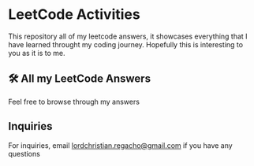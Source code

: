 
# LeetCode Activities

This repository all of my leetcode answers, it showcases everything that I have learned throught my coding journey. Hopefully this is interesting to you as it is to me. 


## 🛠 All my LeetCode Answers
Feel free to browse through my answers


## Inquiries

For inquiries, email lordchristian.regacho@gmail.com if you have any questions

